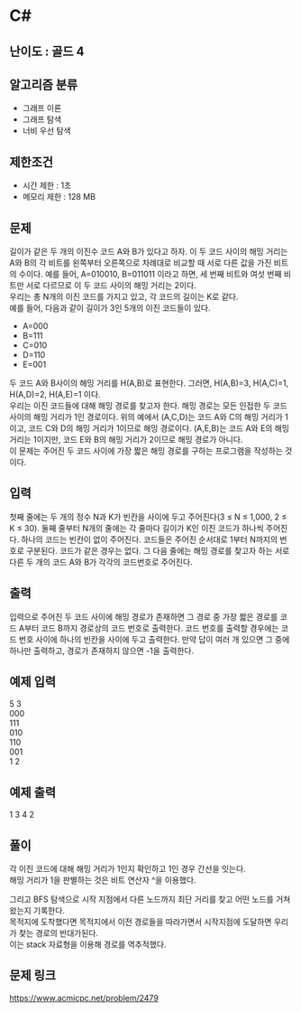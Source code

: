 # C#

## 난이도 : 골드 4

## 알고리즘 분류
  - 그래프 이론
  - 그래프 탐색
  - 너비 우선 탐색

## 제한조건
  - 시간 제한 : 1초
  - 메모리 제한 : 128 MB

## 문제
길이가 같은 두 개의 이진수 코드 A와 B가 있다고 하자. 이 두 코드 사이의 해밍 거리는 A와 B의 각 비트를 왼쪽부터 오른쪽으로 차례대로 비교할 때 서로 다른 값을 가진 비트의 수이다. 예를 들어, A=010010, B=011011 이라고 하면, 세 번째 비트와 여섯 번째 비트만 서로 다르므로 이 두 코드 사이의 해밍 거리는 2이다.<br/>
우리는 총 N개의 이진 코드를 가지고 있고, 각 코드의 길이는 K로 같다.<br/>
예를 들어, 다음과 같이 길이가 3인 5개의 이진 코드들이 있다.<br/>

  - A=000
  - B=111
  - C=010
  - D=110
  - E=001

두 코드 A와 B사이의 해밍 거리를 H(A,B)로 표현한다. 그러면, H(A,B)=3, H(A,C)=1, H(A,D)=2, H(A,E)=1 이다.<br/>
우리는 이진 코드들에 대해 해밍 경로를 찾고자 한다. 해밍 경로는 모든 인접한 두 코드사이의 해밍 거리가 1인 경로이다. 위의 예에서 (A,C,D)는 코드 A와 C의 해밍 거리가 1이고, 코드 C와 D의 해밍 거리가 1이므로 해밍 경로이다. (A,E,B)는 코드 A와 E의 해밍 거리는 1이지만, 코드 E와 B의 해밍 거리가 2이므로 해밍 경로가 아니다.<br/>
이 문제는 주어진 두 코드 사이에 가장 짧은 해밍 경로를 구하는 프로그램을 작성하는 것이다.<br/>


## 입력
첫째 줄에는 두 개의 정수 N과 K가 빈칸을 사이에 두고 주어진다(3 ≤ N ≤ 1,000, 2 ≤ K ≤ 30). 둘째 줄부터 N개의 줄에는 각 줄마다 길이가 K인 이진 코드가 하나씩 주어진다. 하나의 코드는 빈칸이 없이 주어진다. 코드들은 주어진 순서대로 1부터 N까지의 번호로 구분된다. 코드가 같은 경우는 없다. 그 다음 줄에는 해밍 경로를 찾고자 하는 서로 다른 두 개의 코드 A와 B가 각각의 코드번호로 주어진다.<br/>


## 출력
입력으로 주어진 두 코드 사이에 해밍 경로가 존재하면 그 경로 중 가장 짧은 경로를 코드 A부터 코드 B까지 경로상의 코드 번호로 출력한다. 코드 번호를 출력할 경우에는 코드 번호 사이에 하나의 빈칸을 사이에 두고 출력한다. 만약 답이 여러 개 있으면 그 중에 하나만 출력하고, 경로가 존재하지 않으면 -1을 출력한다.<br/>


## 예제 입력
5 3<br/>
000<br/>
111<br/>
010<br/>
110<br/>
001<br/>
1 2<br/>


## 예제 출력
1 3 4 2<br/>


## 풀이
각 이진 코드에 대해 해밍 거리가 1인지 확인하고 1인 경우 간선을 잇는다.<br/>
해밍 거리가 1을 판별하는 것은 비트 연산자 ^을 이용했다.<br/>


그리고 BFS 탐색으로 시작 지점에서 다른 노드까지 최단 거리를 찾고 어떤 노드를 거쳐왔는지 기록한다.<br/>
목적지에 도착했다면 목적지에서 이전 경로들을 따라가면서 시작지점에 도달하면 우리가 찾는 경로의 반대가된다.<br/>
이는 stack 자료형을 이용해 경로를 역추적했다.<br/>


## 문제 링크
https://www.acmicpc.net/problem/2479
